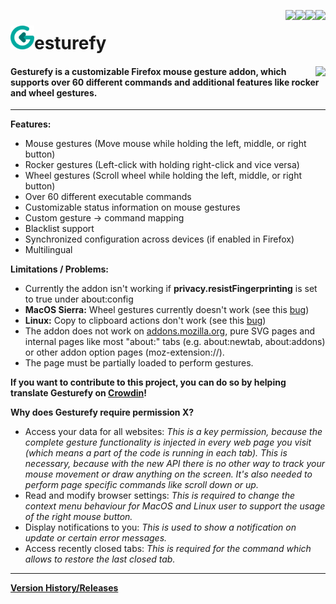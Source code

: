 [<img align="right" src="https://img.shields.io/amo/stars/gesturefy.svg">](https://addons.mozilla.org/firefox/addon/gesturefy/reviews/)
[<img align="right" src="https://img.shields.io/amo/users/gesturefy.svg">](https://addons.mozilla.org/firefox/addon/gesturefy/statistics)
[<img align="right" src="https://img.shields.io/github/release/robbendebiene/gesturefy.svg">](https://github.com/Robbendebiene/Gesturefy/releases)
[<img align="right" src="https://img.shields.io/github/license/robbendebiene/gesturefy.svg">](https://github.com/Robbendebiene/Gesturefy/blob/master/LICENSE)


# <img src="https://github.com/Robbendebiene/Gesturefy/blob/master/src/res/img/iconx48.png" height="38" width="38">esturefy


#### [<img align="right" src="https://addons.cdn.mozilla.net/static/img/addons-buttons/AMO-button_2.png">](https://addons.mozilla.org/firefox/addon/gesturefy/) Gesturefy is a customizable Firefox mouse gesture addon, which supports over 60 different commands and additional features like rocker and wheel gestures.


***

**Features:**

 - Mouse gestures (Move mouse while holding the left, middle, or right button)
 - Rocker gestures (Left-click with holding right-click and vice versa)
 - Wheel gestures (Scroll wheel while holding the left, middle, or right button)
 - Over 60 different executable commands
 - Customizable status information on mouse gestures
 - Custom gesture -> command mapping
 - Blacklist support
 - Synchronized configuration across devices (if enabled in Firefox)
 - Multilingual


**Limitations / Problems:**

 - Currently the addon isn't working if **privacy.resistFingerprinting** is set to true under about:config
 - **MacOS Sierra:** Wheel gestures currently doesn't work (see this [bug](https://bugzilla.mozilla.org/show_bug.cgi?id=1424893))
 - **Linux:** Copy to clipboard actions don't work (see this [bug](https://bugzilla.mozilla.org/show_bug.cgi?id=1418665))
 - The addon does not work on [addons.mozilla.org](https://addons.mozilla.org), pure SVG pages and internal pages like most "about:" tabs (e.g. about:newtab, about:addons) or other addon option pages (moz-extension://).
 - The page must be partially loaded to perform gestures.


**If you want to contribute to this project, you can do so by helping translate Gesturefy on [Crowdin](https://crowdin.com/project/gesturefy)!**

**Why does Gesturefy require permission X?**

 - Access your data for all websites: *This is a key permission, because the complete gesture functionality is injected in every web page you visit (which means a part of the code is running in each tab). This is necessary, because with the new API there is no other way to track your mouse movement or draw anything on the screen. It's also needed to perform page specific commands like scroll down or up.*
 - Read and modify browser settings:  *This is required to change the context menu behaviour for MacOS and Linux user to support the usage of the right mouse button.*
 - Display notifications to you: *This is used to show a notification on update or certain error messages.*
 - Access recently closed tabs: *This is required for the command which allows to restore the last closed tab.*


***

**[Version History/Releases](https://github.com/Robbendebiene/Gesturefy/releases)**

